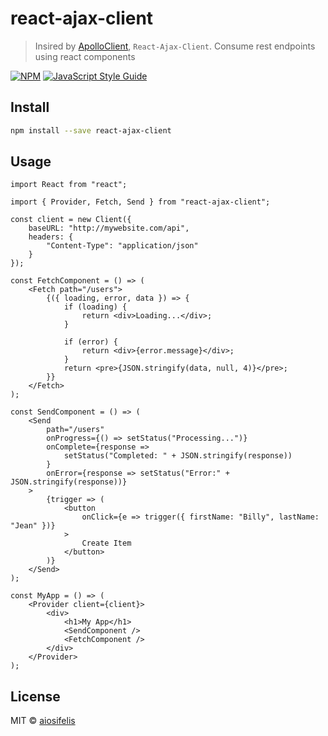# react-ajax-client

> Insired by [ApolloClient](https://github.com/apollographql/react-apollo), `React-Ajax-Client`. Consume rest endpoints using react components

[![NPM](https://img.shields.io/npm/v/react-ajax-client.svg)](https://www.npmjs.com/package/react-ajax-client) [![JavaScript Style Guide](https://img.shields.io/badge/code_style-standard-brightgreen.svg)](https://standardjs.com)

## Install

```bash
npm install --save react-ajax-client
```

## Usage

```tsx
import React from "react";

import { Provider, Fetch, Send } from "react-ajax-client";

const client = new Client({
    baseURL: "http://mywebsite.com/api",
    headers: {
        "Content-Type": "application/json"
    }
});

const FetchComponent = () => (
    <Fetch path="/users">
        {({ loading, error, data }) => {
            if (loading) {
                return <div>Loading...</div>;
            }

            if (error) {
                return <div>{error.message}</div>;
            }
            return <pre>{JSON.stringify(data, null, 4)}</pre>;
        }}
    </Fetch>
);

const SendComponent = () => (
    <Send
        path="/users"
        onProgress={() => setStatus("Processing...")}
        onComplete={response =>
            setStatus("Completed: " + JSON.stringify(response))
        }
        onError={response => setStatus("Error:" + JSON.stringify(response))}
    >
        {trigger => (
            <button
                onClick={e => trigger({ firstName: "Billy", lastName: "Jean" })}
            >
                Create Item
            </button>
        )}
    </Send>
);

const MyApp = () => (
    <Provider client={client}>
        <div>
            <h1>My App</h1>
            <SendComponent />
            <FetchComponent />
        </div>
    </Provider>
);
```

## License

MIT © [aiosifelis](https://github.com/aiosifelis)
